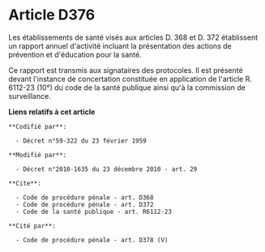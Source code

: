 # Article D376

Les établissements de santé visés aux articles D. 368 et D. 372 établissent un rapport annuel d'activité incluant la
présentation des actions de prévention et d'éducation pour la santé. 

Ce rapport est transmis aux signataires des protocoles. Il est présenté devant l'instance de concertation constituée en
application de l'article R. 6112-23 (10°) du code de la santé publique ainsi qu'à la commission de surveillance.

**Liens relatifs à cet article**

	**Codifié par**:

	  - Décret n°59-322 du 23 février 1959

	**Modifié par**:

	  - Décret n°2010-1635 du 23 décembre 2010 - art. 29

	**Cite**:

	  - Code de procédure pénale - art. D368
	  - Code de procédure pénale - art. D372
	  - Code de la santé publique - art. R6112-23

	**Cité par**:

	  - Code de procédure pénale - art. D378 (V)
